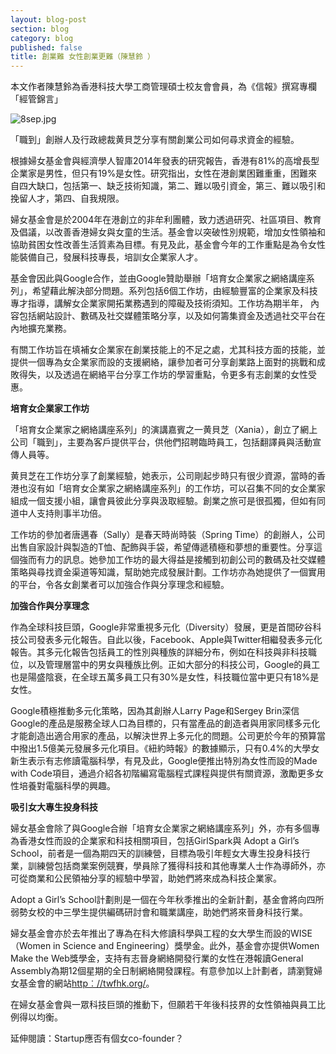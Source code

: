 ```yaml
---
layout: blog-post
section: blog
category: blog
published: false
title: 創業難 女性創業更難（陳慧鈴 ）
---
```

本文作者陳慧鈴為香港科技大學工商管理碩士校友會會員，為《信報》撰寫專欄「經管錦言」

![8sep.jpg]({{site.baseurl}}/media/8sep.jpg)

「職到」創辦人及行政總裁黄貝芝分享有關創業公司如何尋求資金的經驗。

根據婦女基金會與經濟學人智庫2014年發表的研究報告，香港有81%的高增長型企業家是男性，但只有19%是女性。研究指出，女性在港創業困難重重，困難來自四大缺口，包括第一、缺乏技術知識，第二、難以吸引資金，第三、難以吸引和挽留人才，第四、自我規限。

婦女基金會是於2004年在港創立的非牟利團體，致力透過研究、社區項目、教育及倡議，以改善香港婦女與女童的生活。基金會以突破性別規範，增加女性領袖和協助貧困女性改善生活質素為目標。有見及此，基金會今年的工作重點是為令女性能裝備自己，發展科技專長，培訓女企業家人才。

基金會因此與Google合作，並由Google贊助舉辦「培育女企業家之網絡講座系列」，希望藉此解決部分問題。系列包括6個工作坊，由經驗豐富的企業家及科技專才指導，講解女企業家開拓業務遇到的障礙及技術須知。工作坊為期半年， 內容包括網站設計、數碼及社交媒體策略分享，以及如何籌集資金及透過社交平台在內地擴充業務。

有關工作坊旨在填補女企業家在創業技能上的不足之處，尤其科技方面的技能，並提供一個專為女企業家而設的支援網絡，讓參加者可分享創業路上面對的挑戰和成敗得失，以及透過在網絡平台分享工作坊的學習重點，令更多有志創業的女性受惠。

**培育女企業家工作坊**

「培育女企業家之網絡講座系列」的演講嘉賓之一黄貝芝（Xania），創立了網上公司「職到」，主要為客戶提供平台，供他們招聘臨時員工，包括翻譯員與活動宣傳人員等。

黄貝芝在工作坊分享了創業經驗，她表示，公司剛起步時只有很少資源，當時的香港也沒有如「培育女企業家之網絡講座系列」的工作坊，可以召集不同的女企業家組成一個支援小組，讓會員彼此分享與汲取經驗。創業之旅可是很孤獨，但如有同道中人支持則事半功倍。

工作坊的參加者唐邁春（Sally）是春天時尚時裝（Spring Time）的創辦人，公司出售自家設計與製造的T恤、配飾與手袋，希望傳遞積極和夢想的重要性。分享這個強而有力的訊息。她參加工作坊的最大得益是接觸到初創公司的數碼及社交媒體策略與尋找資金渠道等知識，幫助她完成發展計劃。工作坊亦為她提供了一個實用的平台，令各女創業者可以加強合作與分享理念和經驗。

**加強合作與分享理念**

作為全球科技巨頭，Google非常重視多元化（Diversity）發展，更是首間矽谷科技公司發表多元化報告。自此以後，Facebook、Apple與Twitter相繼發表多元化報告。其多元化報告包括員工的性別與種族的詳細分布，例如在科技與非科技職位，以及管理層當中的男女與種族比例。正如大部分的科技公司，Google的員工也是陽盛陰衰，在全球五萬多員工只有30%是女性，科技職位當中更只有18%是女性。

Google積極推動多元化策略，因為其創辦人Larry Page和Sergey Brin深信Google的產品是服務全球人口為目標的，只有當產品的創造者與用家同樣多元化才能創造出適合用家的產品，以解決世界上多元化的問題。公司更於今年的預算當中撥出1.5億美元發展多元化項目。《紐約時報》的數據顯示，只有0.4%的大學女新生表示有志修讀電腦科學，有見及此，Google便推出特別為女性而設的Made with Code項目，通過介紹各初階編寫電腦程式課程與提供有關資源，激勵更多女性培養對電腦科學的興趣。

**吸引女大專生投身科技**

婦女基金會除了與Google合辦「培育女企業家之網絡講座系列」外，亦有多個專為香港女性而設的企業家和科技相關項目，包括GirlSpark與 Adopt a Girl’s School，前者是一個為期四天的訓練營，目標為吸引年輕女大專生投身科技行業，訓練營包括商業案例競賽，學員除了獲得科技和其他專業人士作為導師外，亦可從商業和公民領袖分享的經驗中學習，助她們將來成為科技企業家。

Adopt a Girl’s School計劃則是一個在今年秋季推出的全新計劃，基金會將向四所弱勢女校的中三學生提供編碼研討會和職業講座，助她們將來晉身科技行業。

婦女基金會亦於去年推出了專為在科大修讀科學與工程的女大學生而設的WISE（Women in Science and Engineering）獎學金。此外，基金會亦提供Women Make the Web獎學金，支持有志晉身網絡開發行業的女性在港報讀General Assembly為期12個星期的全日制網絡開發課程。有意參加以上計劃者，請瀏覽婦女基金會的網站[http︰//twfhk.org/](http://www1.hkej.com/dailynews/investment/article/1137723/http%EF%B8%B0/twfhk.org/)。

在婦女基金會與一眾科技巨頭的推動下，但願若干年後科技界的女性領袖與員工比例得以均衡。

延伸閱讀：Startup應否有個女co-founder？
